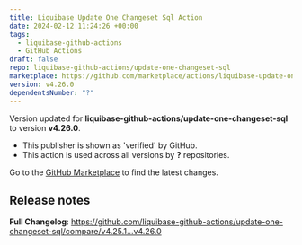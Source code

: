 ```yaml
---
title: Liquibase Update One Changeset Sql Action
date: 2024-02-12 11:24:26 +00:00
tags:
  - liquibase-github-actions
  - GitHub Actions
draft: false
repo: liquibase-github-actions/update-one-changeset-sql
marketplace: https://github.com/marketplace/actions/liquibase-update-one-changeset-sql-action
version: v4.26.0
dependentsNumber: "?"
---
```



Version updated for **liquibase-github-actions/update-one-changeset-sql** to version **v4.26.0**.
- This publisher is shown as 'verified' by GitHub.
- This action is used across all versions by **?** repositories.

Go to the [GitHub Marketplace](https://github.com/marketplace/actions/liquibase-update-one-changeset-sql-action) to find the latest changes.

## Release notes

**Full Changelog**: https://github.com/liquibase-github-actions/update-one-changeset-sql/compare/v4.25.1...v4.26.0
